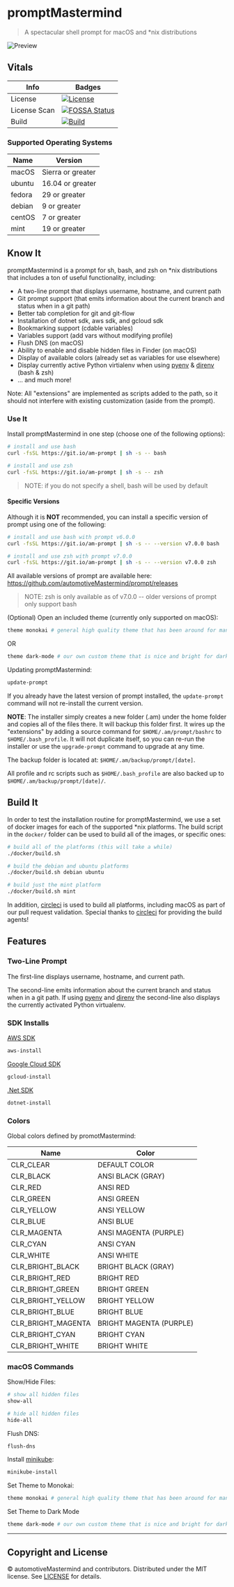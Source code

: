 # promptMastermind

> A spectacular shell prompt for macOS and *nix distributions

![Preview][preview-image]

## Vitals

| Info         | Badges                                    |
| ------------ | ----------------------------------------- |
| License      | [![License][license-image]][license-uri]  |
| License Scan | [![FOSSA Status][fossa-image]][fossa-uri] |
| Build        | [![Build][build-image]][build-uri]        |

### Supported Operating Systems

| Name   | Version           |
| ------ | ----------------- |
| macOS  | Sierra or greater |
| ubuntu | 16.04 or greater  |
| fedora | 29 or greater     |
| debian | 9 or greater      |
| centOS | 7 or greater      |
| mint   | 19 or greater     |

## Know It

promptMastermind is a prompt for sh, bash, and zsh on *nix distributions that includes a ton of useful functionality,
including:

* A two-line prompt that displays username, hostname, and current path
* Git prompt support (that emits information about the current branch and status when in a git path)
* Better tab completion for git and git-flow
* Installation of dotnet sdk, aws sdk, and gcloud sdk
* Bookmarking support (cdable variables)
* Variables support (add vars without modifying profile)
* Flush DNS (on macOS)
* Ability to enable and disable hidden files in Finder (on macOS)
* Display of available colors (already set as variables for use elsewhere)
* Display currently active Python virtialenv when using [pyenv][pyenv-url] & [direnv][direnv-url] (bash & zsh)
* ... and much more!

Note: All "extensions" are implemented as scripts added to the path, so it should not interfere with existing
customization (aside from the prompt).

### Use It

Install promptMastermind in one step (choose one of the following options):

``` sh
# install and use bash
curl -fsSL https://git.io/am-prompt | sh -s -- bash

# install and use zsh
curl -fsSL https://git.io/am-prompt | sh -s -- zsh
```

> NOTE: if you do not specify a shell, bash will be used by default

#### Specific Versions

Although it is **NOT** recommended, you can install a specific version of prompt using one of the following:

``` sh
# install and use bash with prompt v6.0.0
curl -fsSL https://git.io/am-prompt | sh -s -- --version v7.0.0 bash

# install and use zsh with prompt v7.0.0
curl -fsSL https://git.io/am-prompt | sh -s -- --version v7.0.0 zsh
```

All available versions of prompt are available here: https://github.com/automotiveMastermind/prompt/releases

> NOTE: zsh is only available as of v7.0.0 -- older versions of prompt only support bash

(Optional) Open an included theme (currently only supported on macOS):

``` sh
theme monokai # general high quality theme that has been around for many years
```

OR

```sh
theme dark-mode # our own custom theme that is nice and bright for dark mode on macOS
```

Updating promptMastermind:

``` sh
update-prompt
```

If you already have the latest version of prompt installed, the `update-prompt` command will not re-install the
current version.

**NOTE**: The installer simply creates a new folder (.am) under the home folder and copies all of the files
there. It will backup this folder first. It wires up the "extensions" by adding a source command for
`$HOME/.am/prompt/bashrc` to `$HOME/.bash_profile`. It will not duplicate itself, so you can re-run the
installer or use the `upgrade-prompt` command to upgrade at any time.

The backup folder is located at: `$HOME/.am/backup/prompt/[date]`.

All profile and rc scripts such as `$HOME/.bash_profile` are also backed up to `$HOME/.am/backup/prompt/[date]/`.

## Build It

In order to test the installation routine for promptMastermind, we use a set of docker images for each of the supported
*nix platforms. The build script in the `docker/` folder can be used to build all of the images, or specific ones:

```sh
# build all of the platforms (this will take a while)
./docker/build.sh

# build the debian and ubuntu platforms
./docker/build.sh debian ubuntu

# build just the mint platform
./docker/build.sh mint
```

In addition, [circleci][circleci-uri] is used to build all platforms, including macOS as part of our pull request
validation. Special thanks to [circleci][circleci-uri] for providing the build agents!

## Features

### Two-Line Prompt

The first-line displays username, hostname, and current path.

The second-line emits information about the current branch and status when in a git path. If using [pyenv][pyenv-url] and [direnv][direnv-url] the second-line also displays the currently activated Python virtualenv.

### SDK Installs

[AWS SDK][aws-sdk-url]

```sh
aws-install
```

[Google Cloud SDK][gcloud-sdk-url]

```sh
gcloud-install
```

[.Net SDK][dotnet-sdk-url]

```sh
dotnet-install
```

### Colors

Global colors defined by promotMastermind:

| Name               | Color                   |
| ------------------ | ----------------------- |
| CLR_CLEAR          | DEFAULT COLOR           |
| CLR_BLACK          | ANSI BLACK (GRAY)       |
| CLR_RED            | ANSI RED                |
| CLR_GREEN          | ANSI GREEN              |
| CLR_YELLOW         | ANSI YELLOW             |
| CLR_BLUE           | ANSI BLUE               |
| CLR_MAGENTA        | ANSI MAGENTA (PURPLE)   |
| CLR_CYAN           | ANSI CYAN               |
| CLR_WHITE          | ANSI WHITE              |
| CLR_BRIGHT_BLACK   | BRIGHT BLACK (GRAY)     |
| CLR_BRIGHT_RED     | BRIGHT RED              |
| CLR_BRIGHT_GREEN   | BRIGHT GREEN            |
| CLR_BRIGHT_YELLOW  | BRIGHT YELLOW           |
| CLR_BRIGHT_BLUE    | BRIGHT BLUE             |
| CLR_BRIGHT_MAGENTA | BRIGHT MAGENTA (PURPLE) |
| CLR_BRIGHT_CYAN    | BRIGHT CYAN             |
| CLR_BRIGHT_WHITE   | BRIGHT WHITE            |

### macOS Commands

Show/Hide Files:

```sh
# show all hidden files
show-all

# hide all hidden files
hide-all
```

Flush DNS:

```she
flush-dns
```

Install [minikube][minikube-url]:

```sh
minikube-install
```

Set Theme to Monokai:
```sh
theme monokai # general high quality theme that has been around for many years
```

Set Theme to Dark Mode
```sh
theme dark-mode # our own custom theme that is nice and bright for dark mode on macOS
```
---

## Copyright and License

&copy; automotiveMastermind and contributors. Distributed under the MIT license. See [LICENSE][license-uri] for details.

[license-image]: https://img.shields.io/badge/license-MIT-blue.svg
[license-uri]: LICENSE

[build-image]: https://circleci.com/gh/automotiveMastermind/prompt.svg?style=svg
[build-uri]: https://circleci.com/gh/automotiveMastermind/prompt
[circleci-uri]: https://circleci.com

[preview-image]: https://user-images.githubusercontent.com/1803684/60201230-a8241300-97fc-11e9-8cb6-613cd31d914f.png

[fossa-image]: https://app.fossa.com/api/projects/custom%2B12139%2Fgit%40github.com%3AautomotiveMastermind%2Fprompt.git.svg?type=shield
[fossa-uri]: https://app.fossa.com/projects/custom%2B12139%2Fgit%40github.com%3AautomotiveMastermind%2Fprompt.git?ref=badge_shield
[pyenv-url]: https://github.com/pyenv/pyenv
[direnv-url]: https://github.com/direnv/direnv/wiki/Python
[minikube-url]: https://minikube.sigs.k8s.io/docs/
[aws-sdk-url]: https://github.com/aws/aws-cli
[gcloud-sdk-url]: https://cloud.google.com/sdk/install
[dotnet-sdk-url]: https://github.com/dotnet/installer
